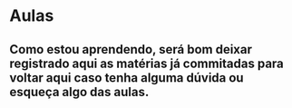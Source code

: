 # Aulas
## Como estou aprendendo, será bom deixar registrado aqui as matérias já commitadas para voltar aqui caso tenha alguma dúvida ou esqueça algo das aulas.
